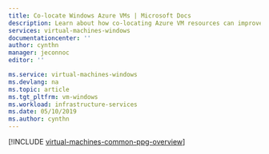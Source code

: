 ```yaml
---
title: Co-locate Windows Azure VMs | Microsoft Docs
description: Learn about how co-locating Azure VM resources can improve performance.
services: virtual-machines-windows
documentationcenter: ''
author: cynthn
manager: jeconnoc
editor: ''

ms.service: virtual-machines-windows
ms.devlang: na
ms.topic: article
ms.tgt_pltfrm: vm-windows
ms.workload: infrastructure-services
ms.date: 05/10/2019
ms.author: cynthn
---
```


[!INCLUDE [virtual-machines-common-ppg-overview](../../../includes/virtual-machines-common-ppg-overview.md)]

